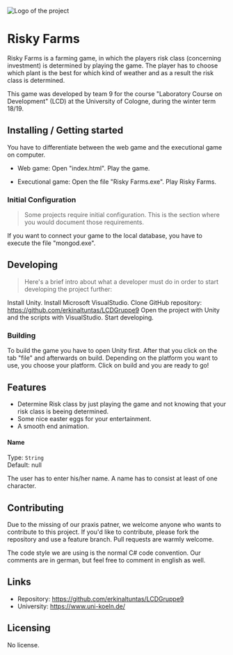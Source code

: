 ![Logo of the project](https://raw.githubusercontent.com/jehna/readme-best-practices/master/sample-logo.png)

# Risky Farms


Risky Farms is a farming game, in which the players risk class (concerning
  investment) is determined by playing the game. The player has to choose
  which plant is the best for which kind of weather and as a result the risk
  class is determined.

This game was developed by team 9 for the course "Laboratory Course on
  Development" (LCD) at the University of Cologne, during the winter term 18/19.

## Installing / Getting started

You have to differentiate between the web game and the executional game on computer.

- Web game:
Open "index.html".
Play the game.

- Executional game:
Open the file "Risky Farms.exe".
Play Risky Farms.



### Initial Configuration

>Some projects require initial configuration.
This is the section where you would document those requirements.

If you want to connect your game to the local database, you have to execute
  the file "mongod.exe".

## Developing

>Here's a brief intro about what a developer must do in order to start developing
the project further:

Install Unity.
Install Microsoft VisualStudio.
Clone GitHub repository: https://github.com/erkinaltuntas/LCDGruppe9
Open the project with Unity and the scripts with VisualStudio.
Start developing.


### Building


To build the game you have to open Unity first.
After that you click on the tab "file" and afterwards on build.
Depending on the platform you want to use, you choose your platform.
Click on build and you are ready to go!


## Features

* Determine Risk class by just playing the game and not knowing that your risk
  class is beeing determined.
* Some nice easter eggs for your entertainment.
* A smooth end animation.


#### Name
Type: `String`  
Default: null

The user has to enter his/her name.
A name has to consist at least of one character.


## Contributing



Due to the missing of our praxis patner, we welcome anyone who wants to
  contribute to this project. If you'd like to contribute, please fork the
  repository and use a feature branch. Pull requests are warmly welcome.

The code style we are using is the normal C# code convention.
Our comments are in german, but feel free to comment in english as well.

## Links


- Repository: https://github.com/erkinaltuntas/LCDGruppe9
- University: https://www.uni-koeln.de/


## Licensing

No license.
